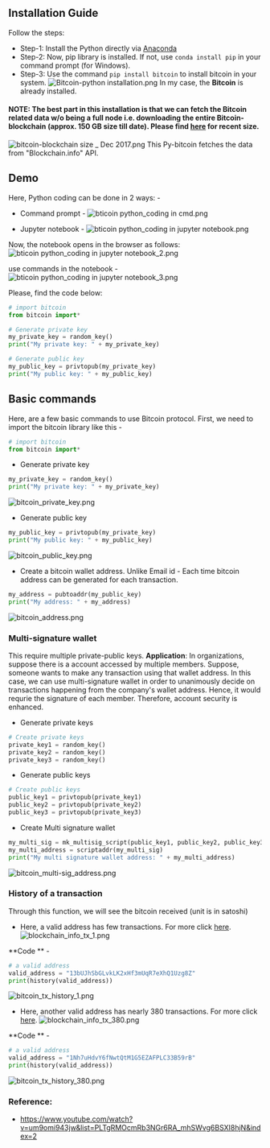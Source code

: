 ## Installation Guide
Follow the steps: 
* Step-1: Install the Python directly via [Anaconda](https://anaconda.org/)
* Step-2: Now, pip library is installed. If not, use ```conda install pip``` in your command prompt (for Windows).
* Step-3: Use the command ```pip install bitcoin``` to install bitcoin in your system. 
![Bitcoin-python installation.png](https://res.cloudinary.com/hpiynhbhq/image/upload/v1513422930/gslcqj6fnnx94p9xqtn0.png)
In my case, the **Bitcoin** is already installed.
#### NOTE: The best part in this installation is that we can fetch the Bitcoin related data w/o being a full node i.e. downloading the entire **Bitcoin-blockchain** (approx. 150 GB size till date). Please find [here](https://blockchain.info/charts/blocks-size) for recent size.
![bitcoin-blockchain size _ Dec 2017.png](https://res.cloudinary.com/hpiynhbhq/image/upload/v1513423362/de4g4ojwporlyedinpcb.png)
This Py-bitcoin fetches the data from "Blockchain.info" API.

## Demo
Here, Python coding can be done in 2 ways: - 
* Command prompt - 
![bticoin python_coding in cmd.png](https://res.cloudinary.com/hpiynhbhq/image/upload/v1513423812/q5mt4gbov29ggonyh6em.png)

* Jupyter notebook - 
![bticoin python_coding in jupyter notebook.png](https://res.cloudinary.com/hpiynhbhq/image/upload/v1513423958/bqejrjn4j5ui6berv71w.png)

Now, the notebook opens in the browser as follows: 
![bticoin python_coding in jupyter notebook_2.png](https://res.cloudinary.com/hpiynhbhq/image/upload/v1513424123/djyhtsscviy2eict5c6m.png)

use commands in the notebook - 
![bticoin python_coding in jupyter notebook_3.png](https://res.cloudinary.com/hpiynhbhq/image/upload/v1513424218/bs6tblxwkcxlyuplqhmo.png)

Please, find the code below:
```python
# import bitcoin 
from bitcoin import*

# Generate private key
my_private_key = random_key()
print("My private key: " + my_private_key)

# Generate public key
my_public_key = privtopub(my_private_key)
print("My public key: " + my_public_key) 
```

## Basic commands
Here, are a few basic commands to use Bitcoin protocol. 
First, we need to import the bitcoin library like this -
```python
# import bitcoin 
from bitcoin import*
```
* Generate private key
```python
my_private_key = random_key()
print("My private key: " + my_private_key)
```
![bitcoin_private_key.png](https://res.cloudinary.com/hpiynhbhq/image/upload/v1513427632/lq65ly92wmcs0wcfmupy.png)

* Generate public key
```python
my_public_key = privtopub(my_private_key)
print("My public key: " + my_public_key) 
```
![bitcoin_public_key.png](https://res.cloudinary.com/hpiynhbhq/image/upload/v1513427648/xyjohyhngimrxalkh4zj.png)

* Create a bitcoin wallet address. Unlike Email id - Each time bitcoin address can be generated for each transaction.
```python
my_address = pubtoaddr(my_public_key)
print("My address: " + my_address)
```
![bitcoin_address.png](https://res.cloudinary.com/hpiynhbhq/image/upload/v1513427666/wlxnxpevdicbiz7spzr3.png)

### Multi-signature wallet
This require multiple private-public keys.
**Application**: In organizations, suppose there is a account accessed by multiple members. Suppose, someone wants to make any transaction using that wallet address. In this case, we can use multi-signature wallet in order to unanimously decide on transactions happening from the company's wallet address. Hence, it would requrie the signature of each member. Therefore, account security is enhanced.

* Generate private keys
```python
# Create private keys
private_key1 = random_key()
private_key2 = random_key()
private_key3 = random_key()
```

* Generate public keys
```python
# Create public keys
public_key1 = privtopub(private_key1)
public_key2 = privtopub(private_key2)
public_key3 = privtopub(private_key3)
```

* Create Multi signature wallet
```python
my_multi_sig = mk_multisig_script(public_key1, public_key2, public_key3, 2, 3)
my_multi_address = scriptaddr(my_multi_sig)
print("My multi signature wallet address: " + my_multi_address)
```
![bitcoin_multi-sig_address.png](https://res.cloudinary.com/hpiynhbhq/image/upload/v1513434322/qdd8pnrsqun8xwnv8zjw.png)

### History of a transaction
Through this function, we will see the bitcoin received (unit is in satoshi)
* Here, a valid address has few transactions. For more click [here](https://blockchain.info/address/13bUJhSbGLvkLK2xHf3mUqR7eXhQ1Uzg8Z).
![blockchain_info_tx_1.png](https://res.cloudinary.com/hpiynhbhq/image/upload/v1513437450/wpugfmremdvg44idai6r.png)

**Code ** - 
```python
# a valid address 
valid_address = "13bUJhSbGLvkLK2xHf3mUqR7eXhQ1Uzg8Z"
print(history(valid_address))
```
![bitcoin_tx_history_1.png](https://res.cloudinary.com/hpiynhbhq/image/upload/v1513437543/eb5xeyebvtjreugpw7pt.png)

* Here, another valid address has nearly 380 transactions. For more click [here](https://blockchain.info/address/1Nh7uHdvY6fNwtQtM1G5EZAFPLC33B59rB).
![blockchain_info_tx_380.png](https://res.cloudinary.com/hpiynhbhq/image/upload/v1513437341/wwemk1a3qrsnec3as5pu.png)

**Code ** - 
```python
# a valid address 
valid_address = "1Nh7uHdvY6fNwtQtM1G5EZAFPLC33B59rB"
print(history(valid_address))
```
![bitcoin_tx_history_380.png](https://res.cloudinary.com/hpiynhbhq/image/upload/v1513437702/vdyoja1u7milhwezvmwz.png)

### Reference:
* https://www.youtube.com/watch?v=um9omi943jw&list=PLTgRMOcmRb3NGr6RA_mhSWvg6BSXI8hjN&index=2
